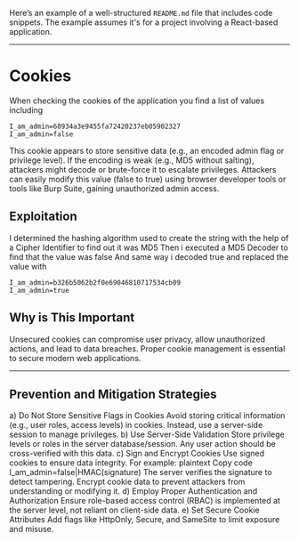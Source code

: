 Here’s an example of a well-structured `README.md` file that includes code snippets. The example assumes it's for a project involving a React-based application.

---

# Cookies 

When checking the cookies of the application you find a list of values including

```
I_am_admin=68934a3e9455fa72420237eb05902327
I_am_admin=false

```

This cookie appears to store sensitive data (e.g., an encoded admin flag or privilege level).
If the encoding is weak (e.g., MD5 without salting), attackers might decode or brute-force it to escalate privileges.
Attackers can easily modify this value (false to true) using browser developer tools or tools like Burp Suite, gaining unauthorized admin access.

## Exploitation
I determined the hashing algorithm used to create the string with the help of a Cipher Identifier to find out it was MD5
Then i executed a MD5 Decoder to find that the value was false
And same way i decoded true and replaced the value with 

```
I_am_admin=b326b5062b2f0e69046810717534cb09
I_am_admin=true

```

## Why is This Important 

Unsecured cookies can compromise user privacy, allow unauthorized actions, and lead to data breaches. Proper cookie management is essential to secure modern web applications.

---


## Prevention and Mitigation Strategies
a) Do Not Store Sensitive Flags in Cookies
Avoid storing critical information (e.g., user roles, access levels) in cookies. Instead, use a server-side session to manage privileges.
b) Use Server-Side Validation
Store privilege levels or roles in the server database/session. Any user action should be cross-verified with this data.
c) Sign and Encrypt Cookies
Use signed cookies to ensure data integrity. For example:
plaintext
Copy code
I_am_admin=false|HMAC(signature)
The server verifies the signature to detect tampering.
Encrypt cookie data to prevent attackers from understanding or modifying it.
d) Employ Proper Authentication and Authorization
Ensure role-based access control (RBAC) is implemented at the server level, not reliant on client-side data.
e) Set Secure Cookie Attributes
Add flags like HttpOnly, Secure, and SameSite to limit exposure and misuse.
